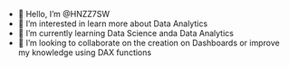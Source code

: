 - 👋 Hello, I’m @HNZZ7SW
- 👀 I’m interested in learn more about Data Analytics
- 🌱 I’m currently learning Data Science anda Data Analytics
- 💞️ I’m looking to collaborate on the creation on Dashboards or improve my knowledge using DAX functions
